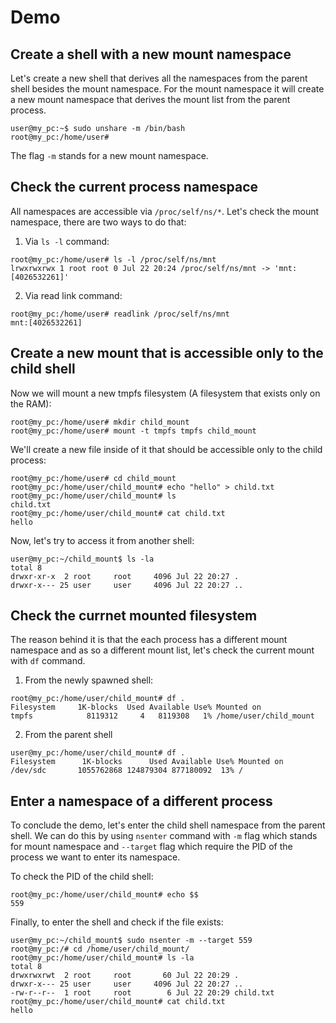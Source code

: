 # Demo
## Create a shell with a new mount namespace

Let's create a new shell that derives all the namespaces from the parent shell besides the mount namespace.
For the mount namespace it will create a new mount namespace that derives the mount list from the parent process.

```console
user@my_pc:~$ sudo unshare -m /bin/bash
root@my_pc:/home/user#
```
The flag `-m` stands for a new mount namespace.

## Check the current process namespace

All namespaces are accessible via `/proc/self/ns/*`. Let's check the mount namespace, there are two ways to do that:
1. Via `ls -l` command:

```console
root@my_pc:/home/user# ls -l /proc/self/ns/mnt
lrwxrwxrwx 1 root root 0 Jul 22 20:24 /proc/self/ns/mnt -> 'mnt:[4026532261]'
```

2. Via read link command:

```console
root@my_pc:/home/user# readlink /proc/self/ns/mnt
mnt:[4026532261]
```

## Create a new mount that is accessible only to the child shell
Now we will mount a new tmpfs filesystem (A filesystem that exists only on the RAM):

```console
root@my_pc:/home/user# mkdir child_mount
root@my_pc:/home/user# mount -t tmpfs tmpfs child_mount
```

We'll create a new file inside of it that should be accessible only to the child process:

```console
root@my_pc:/home/user# cd child_mount
root@my_pc:/home/user/child_mount# echo "hello" > child.txt
root@my_pc:/home/user/child_mount# ls
child.txt
root@my_pc:/home/user/child_mount# cat child.txt
hello
```

Now, let's try to access it from another shell:
```console
user@my_pc:~/child_mount$ ls -la
total 8
drwxr-xr-x  2 root     root     4096 Jul 22 20:27 .
drwxr-x--- 25 user     user     4096 Jul 22 20:27 ..
```

## Check the currnet mounted filesystem

The reason behind it is that the each process has a different mount namespace and as so a different mount list, let's check the current mount with `df` command.

1. From the newly spawned shell:
```console
root@my_pc:/home/user/child_mount# df .
Filesystem     1K-blocks  Used Available Use% Mounted on
tmpfs            8119312     4   8119308   1% /home/user/child_mount
```

2. From the parent shell
```console
user@my_pc:/home/user/child_mount# df .
Filesystem      1K-blocks      Used Available Use% Mounted on
/dev/sdc       1055762868 124879304 877180092  13% /
```

## Enter a namespace of a different process

To conclude the demo, let's enter the child shell namespace from the parent shell. We can do this by using `nsenter` command with `-m` flag which stands for mount namespace and `--target` flag which require the PID of the process we want to enter its namespace.

To check the PID of the child shell:
```console
root@my_pc:/home/user/child_mount# echo $$
559
```

Finally, to enter the shell and check if the file exists:
```console
user@my_pc:~/child_mount$ sudo nsenter -m --target 559
root@my_pc:/# cd /home/user/child_mount/
root@my_pc:/home/user/child_mount# ls -la
total 8
drwxrwxrwt  2 root     root       60 Jul 22 20:29 .
drwxr-x--- 25 user     user     4096 Jul 22 20:27 ..
-rw-r--r--  1 root     root        6 Jul 22 20:29 child.txt
root@my_pc:/home/user/child_mount# cat child.txt
hello
```





